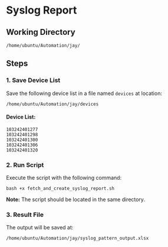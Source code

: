 # Syslog Report

## Working Directory
```
/home/ubuntu/Automation/jay/
```

## Steps

### 1. Save Device List
Save the following device list in a file named `devices` at location:
```
/home/ubuntu/Automation/jay/devices
```
#### Device List:
```
103242401277
103242401298
103242401300
103242401306
103242401320
```

### 2. Run Script
Execute the script with the following command:
```
bash +x fetch_and_create_syslog_report.sh
```
**Note:** The script should be located in the same directory.

### 3. Result File
The output will be saved at:
```
/home/ubuntu/Automation/jay/syslog_pattern_output.xlsx
```

